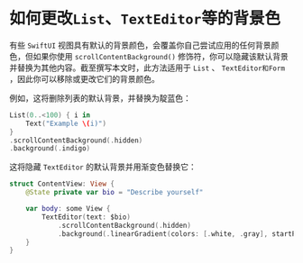 如何更改`List`、`TextEditor`等的背景色
===

有些 `SwiftUI` 视图具有默认的背景颜色，会覆盖你自己尝试应用的任何背景颜色，但如果你使用 `scrollContentBackground()` 修饰符，你可以隐藏该默认背景并替换为其他内容。截至撰写本文时，此方法适用于 `List` 、 `TextEditor和Form` ，因此你可以移除或更改它们的背景颜色。

例如，这将删除列表的默认背景，并替换为靛蓝色：

```swift
List(0..<100) { i in
    Text("Example \(i)")
}
.scrollContentBackground(.hidden)
.background(.indigo)
```

这将隐藏 `TextEditor` 的默认背景并用渐变色替换它：

```swift
struct ContentView: View {
    @State private var bio = "Describe yourself"

    var body: some View {
        TextEditor(text: $bio)
            .scrollContentBackground(.hidden)
            .background(.linearGradient(colors: [.white, .gray], startPoint: .top, endPoint: .bottom))
    }
}
```
